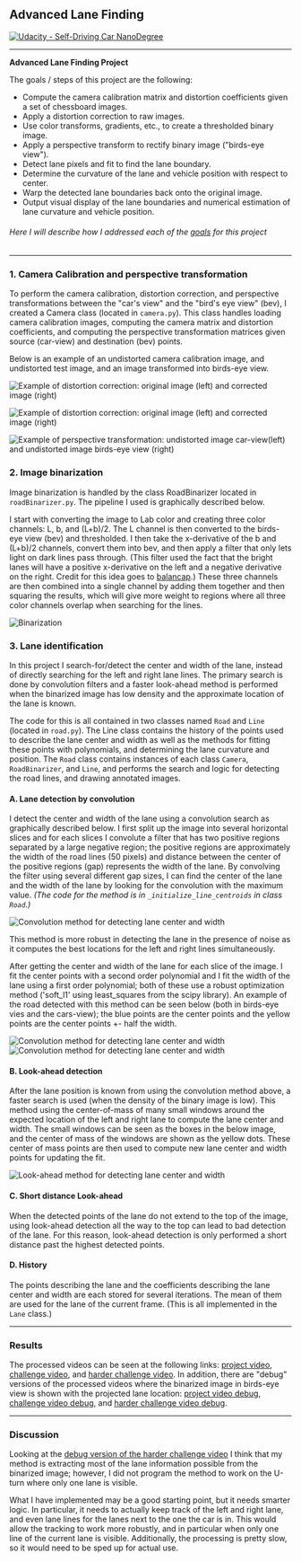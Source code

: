 ## Advanced Lane Finding
[![Udacity - Self-Driving Car NanoDegree](https://s3.amazonaws.com/udacity-sdc/github/shield-carnd.svg)](http://www.udacity.com/drive)

---

**Advanced Lane Finding Project**

The goals / steps of this project are the following:

* Compute the camera calibration matrix and distortion coefficients given a set of chessboard images.
* Apply a distortion correction to raw images.
* Use color transforms, gradients, etc., to create a thresholded binary image.
* Apply a perspective transform to rectify binary image ("birds-eye view").
* Detect lane pixels and fit to find the lane boundary.
* Determine the curvature of the lane and vehicle position with respect to center.
* Warp the detected lane boundaries back onto the original image.
* Output visual display of the lane boundaries and numerical estimation of lane curvature and vehicle position.

[//]: # (Image References)

[image1]: ./output_images/undistorted_calibration16.jpg "Example of distortion correction: original image (left) and corrected image (right)"
[image2]: ./output_images/undistorted_test5.jpg "Example of distortion correction: original image (left) and corrected image (right)"
[image3]: ./output_images/birdseyeView_test5.jpg "Example of perspective transformation: undistorted image car-view(left) and undistorted image birds-eye view (right)"
[image4]: ./output_images/image_pipeline_example.png "Binarization"
[image5]: ./output_images/lane_finding_example.png "Convolution search for detecting lane center and width"
[image6]: ./output_images/test5_debug.jpg "Lane detection. Different colors represent the three binary channels. Blue dots are the detected lane centers."
[image7]: ./output_images/test5_processed.jpg "Result of convolution search"
[image8]: ./output_images/lookahead_example.jpg "Look-ahead lane detection. Different colors represent the three binary channels. Blue dots are the detected lane centers."


[video1]: ./output_images/project_video_processed.mp4 "Video"
[video2]: ./output_images/challenge_video_processed.mp4 "Video"
[video3]: ./output_images/harder_challenge_video_processed.mp4 "Video"


###### Here I will describe how I addressed each of the [goals](https://review.udacity.com/#!/rubrics/571/view) for this project
---

### 1. Camera Calibration and perspective transformation

To perform the camera calibration, distortion correction, and perspective transformations between the "car's view" and the "bird's eye view" (bev), I created a Camera class (located in `camera.py`).
This class handles loading camera calibration images, computing the camera matrix and distortion coefficients, and computing the perspective transformation matrices given source (car-view) and destination (bev) points.

Below is an example of an undistorted camera calibration image, and undistorted test image, and an image transformed into birds-eye view.


![Example of distortion correction: original image (left) and corrected image (right)][image1]

![Example of distortion correction: original image (left) and corrected image (right)][image2]

![Example of perspective transformation: undistorted image car-view(left) and undistorted image birds-eye view (right)][image3]

### 2. Image binarization

Image binarization is handled by the class RoadBinarizer located in `roadBinarizer.py`. The pipeline I used is graphically described below.

I start with converting the image to Lab color and creating three color channels: L, b, and (L+b)/2. The L channel is then converted to the birds-eye view (bev) and thresholded. I then take the x-derivative of the b and (L+b)/2 channels, convert them into bev, and then apply a filter that only lets light on dark lines pass through. (This filter used the fact that the bright lanes will have a positive x-derivative on the left and a negative derivative on the right. Credit for this idea goes to [balancap](https://github.com/balancap/SDC-Advanced-Lane-Finding).) These three channels are then combined into a single channel by adding them together and then squaring the results, which will give more weight to regions where all three color channels overlap when searching for the lines.

![Binarization][image4]

### 3. Lane identification
In this project I search-for/detect the center and width of the lane, instead of directly searching for the left and right lane lines. The primary search is done by convolution filters and a faster look-ahead method is performed when the binarized image has low density and the approximate location of the lane is known.

The code for this is all contained in two classes named `Road` and `Line` (located in `road.py`). The Line class contains the history of the points used to describe the lane center and width as well as the methods for fitting these points with polynomials, and determining the lane curvature and position. The `Road` class contains instances of each class `Camera`, `RoadBinarizer`, and `Line`, and performs the search and logic for detecting the road lines, and drawing annotated images.

#### A. Lane detection by convolution
I detect the center and width of the lane using a convolution search as graphically described below. I first split up the image into several horizontal slices and for each slices I convolute a filter that has two positive regions separated by a large negative region; the positive regions are approximately the width of the road lines (50 pixels) and distance between the center of the positive regions (gap) represents the width of the lane. By convolving the filter using several different gap sizes, I can find the center of the lane and the width of the lane by looking for the convolution with the maximum value. *(The code for the method is in `_initialize_line_centroids` in class `Road`.)*

![Convolution method for detecting lane center and width][image5]

This method is more robust in detecting the lane in the presence of noise as it computes the best locations for the left and right lines simultaneously.

After getting the center and width of the lane for each slice of the image. I fit the center points with a second order polynomial and I fit the width of the lane using a first order polynomial; both of these use a robust optimization method ('soft_l1' using least_squares from the scipy library). An example of the road detected with this method can be seen below (both in birds-eye vies and the cars-view); the blue points are the center points and the yellow points are the center points +- half the width.

![Convolution method for detecting lane center and width][image6]
![Convolution method for detecting lane center and width][image7]

#### B. Look-ahead detection

After the lane position is known from using the convolution method above, a faster search is used (when the density of the binary image is low). This method using the center-of-mass of many small windows around the expected location of the left and right lane to compute the lane center and width. The small windows can be seen as the boxes in the below image, and the center of mass of the windows are shown as the yellow dots. These center of mass points are then used to compute new lane center and width points for updating the fit.

![Look-ahead method for detecting lane center and width][image8]

#### C. Short distance Look-ahead
When the detected points of the lane do not extend to the top of the image, using look-ahead detection all the way to the top can lead to bad detection of the lane. For this reason, look-ahead detection is only performed a short distance past the highest detected points.

#### D. History
The points describing the lane and the coefficients describing the lane center and width are each stored for several iterations. The mean of them are used for the lane of the current frame. (This is all implemented in the `Lane` class.)

---

### Results

The processed videos can be seen at the following links: [project video](./project_video_processed.mp4), [challenge video](./challenge_video_processed.mp4), and [harder challenge video](./harder_challenge_video_processed.mp4). In addition, there are "debug" versions of the processed videos where the binarized image in birds-eye view is shown with the projected lane location: [project video debug](./project_video_debug.mp4), [challenge video debug](./challenge_video_debug.mp4), and [harder challenge video debug](./harder_challenge_video_debug.mp4).  

---

### Discussion

Looking at the [debug version of the harder challenge video](./harder_challenge_video_debug.mp4) I think that my method is extracting most of the lane information possible from the binarized image; however, I did not program the method to work on the U-turn where only one lane is visible.

What I have implemented may be a good starting point, but it needs smarter logic. In particular, it needs to actually keep track of the left and right lane, and even lane lines for the lanes next to the one the car is in. This would allow the tracking to work more robustly, and in particular when only one line of the current lane is visible. Additionally, the processing is pretty slow, so it would need to be sped up for actual use.
